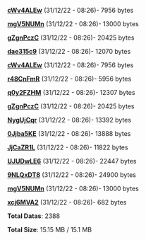 [**cWv4ALEw**](/data/cWv4ALEw.txt) (31/12/22 - 08:26)- 7956 bytes

[**mgV5NUMn**](/data/mgV5NUMn.txt) (31/12/22 - 08:26)- 13000 bytes

[**gZgnPczC**](/data/gZgnPczC.txt) (31/12/22 - 08:26)- 20425 bytes

[**dae315c9**](/data/dae315c9.txt) (31/12/22 - 08:26)- 12070 bytes

[**cWv4ALEw**](/data/cWv4ALEw.txt) (31/12/22 - 08:26)- 7956 bytes

[**r48CnFmR**](/data/r48CnFmR.txt) (31/12/22 - 08:26)- 5956 bytes

[**q0y2FZHM**](/data/q0y2FZHM.txt) (31/12/22 - 08:26)- 12307 bytes

[**gZgnPczC**](/data/gZgnPczC.txt) (31/12/22 - 08:26)- 20425 bytes

[**NygUjCqr**](/data/NygUjCqr.txt) (31/12/22 - 08:26)- 13392 bytes

[**0Jjba5KE**](/data/0Jjba5KE.txt) (31/12/22 - 08:26)- 13888 bytes

[**JjCaZR1L**](/data/JjCaZR1L.txt) (31/12/22 - 08:26)- 11822 bytes

[**UJUDwLE6**](/data/UJUDwLE6.txt) (31/12/22 - 08:26)- 22447 bytes

[**9NLQxDT8**](/data/9NLQxDT8.txt) (31/12/22 - 08:26)- 24900 bytes

[**mgV5NUMn**](/data/mgV5NUMn.txt) (31/12/22 - 08:26)- 13000 bytes

[**xcj6MVA2**](/data/xcj6MVA2.txt) (31/12/22 - 08:26)- 682 bytes

**Total Datas**: 2388

**Total Size**: 15.15 MB / 15.1 MB